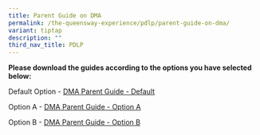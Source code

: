 ```yaml
---
title: Parent Guide on DMA
permalink: /the-queensway-experience/pdlp/parent-guide-on-dma/
variant: tiptap
description: ""
third_nav_title: PDLP
---
```

<p><strong>Please download the guides according to the options you have selected below:</strong>
</p>
<p>Default Option - <a href="/files/Parents_DMA_options_2025.pdf" rel="noopener nofollow" target="_blank">DMA Parent Guide - Default</a>
</p>
<p>Option A - <a href="/files/Chromebook___Parent_Option_A_Group.pdf" rel="noopener nofollow" target="_blank">DMA Parent Guide - Option A</a>
</p>
<p>Option B - <a href="/files/Parents_DMA_options_2025.pdf" rel="noopener nofollow" target="_blank">DMA Parent Guide - Option B</a>
</p>
<p></p>
<p></p>